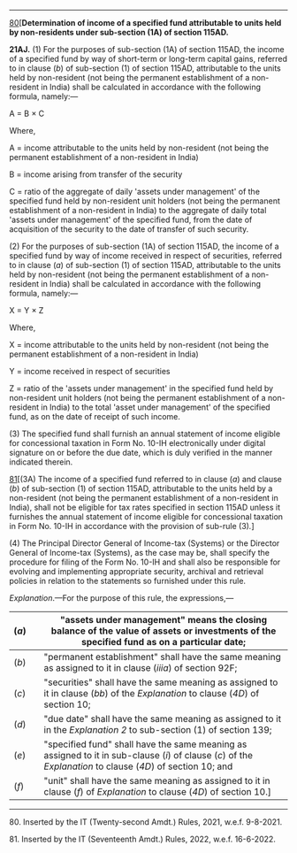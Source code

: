 ****

[80](javascript:ShowFootnote\('fn80'\);)[**Determination of income of a specified fund attributable to units held by non-residents under sub-section (1A) of section 115AD.**

**21AJ.** (1) For the purposes of sub-section (1A) of section 115AD, the income of a specified fund by way of short-term or long-term capital gains, referred to in clause (_b_) of sub-section (1) of section 115AD, attributable to the units held by non-resident (not being the permanent establishment of a non-resident in India) shall be calculated in accordance with the following formula, namely:—

A = B × C

Where,

A = income attributable to the units held by non-resident (not being the permanent establishment of a non-resident in India)

B = income arising from transfer of the security

C = ratio of the aggregate of daily 'assets under management' of the specified fund held by non-resident unit holders (not being the permanent establishment of a non-resident in India) to the aggregate of daily total 'assets under management' of the specified fund, from the date of acquisition of the security to the date of transfer of such security.

(2) For the purposes of sub-section (1A) of section 115AD, the income of a specified fund by way of income received in respect of securities, referred to in clause (_a_) of sub-section (1) of section 115AD, attributable to the units held by non-resident (not being the permanent establishment of a non-resident in India) shall be calculated in accordance with the following formula, namely:—

X = Y × Z

Where,

X = income attributable to the units held by non-resident (not being the permanent establishment of a non-resident in India)

Y = income received in respect of securities

Z = ratio of the 'assets under management' in the specified fund held by non-resident unit holders (not being the permanent establishment of a non-resident in India) to the total 'asset under management' of the specified fund, as on the date of receipt of such income.

(3) The specified fund shall furnish an annual statement of income eligible for concessional taxation in Form No. 10-IH electronically under digital signature on or before the due date, which is duly verified in the manner indicated therein.

[81](javascript:ShowFootnote\('fn81'\);)[(3A) The income of a specified fund referred to in clause (_a_) and clause (_b_) of sub-section (1) of section 115AD, attributable to the units held by a non-resident (not being the permanent establishment of a non-resident in India), shall not be eligible for tax rates specified in section 115AD unless it furnishes the annual statement of income eligible for concessional taxation in Form No. 10-IH in accordance with the provision of sub-rule (3)_._]

(4) The Principal Director General of Income-tax (Systems) or the Director General of Income-tax (Systems), as the case may be, shall specify the procedure for filing of the Form No. 10-IH and shall also be responsible for evolving and implementing appropriate security, archival and retrieval policies in relation to the statements so furnished under this rule.

_Explanation_.—For the purpose of this rule, the expressions,—

(_a_) |  |  "assets under management" means the closing balance of the value of assets or investments of the specified fund as on a particular date;  
---|---|---  
(_b_) |  |  "permanent establishment" shall have the same meaning as assigned to it in clause (_iiia_) of section 92F;  
(_c_) |  |  "securities" shall have the same meaning as assigned to it in clause (_bb_) of the _Explanation_ to clause (_4D_) of section 10;  
(_d_) |  |  "due date" shall have the same meaning as assigned to it in the _Explanation 2_ to sub-section (1) of section 139;  
(_e_) |  |  "specified fund" shall have the same meaning as assigned to it in sub-clause (_i_) of clause (_c_) of the _Explanation_ to clause (_4D_) of section 10; and  
(_f_) |  |  "unit" shall have the same meaning as assigned to it in clause (_f_) of _Explanation_ to clause (_4D_) of section 10.]  
  
* * *

80\. Inserted by the IT (Twenty-second Amdt.) Rules, 2021, w.e.f. 9-8-2021.

81\. Inserted by the IT (Seventeenth Amdt.) Rules, 2022, w.e.f. 16-6-2022.
